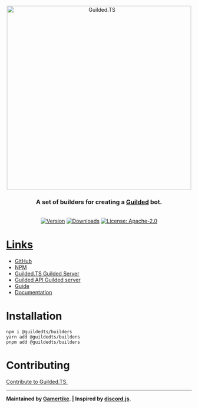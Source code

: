 <div align="center">
    <br />
    <a href="https://guildedts.js.org"><img src="https://guildedts.js.org/media/banner.jpg" width="500" alt="Guilded.TS"/></a>
    <h3><strong>A set of builders for creating a <a href="https://www.guilded.gg">Guilded</a> bot.</strong></h3>
    <br />
    <div>
        <a href="https://www.npmjs.com/package/@guildedts/builders"><img src="https://img.shields.io/npm/v/@guildedts/builders?style=for-the-badge" alt="Version" /></a>
        <a href="https://www.npmjs.com/package/@guildedts/builders"><img src="https://img.shields.io/npm/dt/@guildedts/builders?style=for-the-badge" alt="Downloads" /></a>
        <a href="https://www.npmjs.com/package/@guildedts/builders"><img src="https://img.shields.io/npm/l/@guildedts/builders?style=for-the-badge" alt="License: Apache-2.0">
    </div>
</div>

# Links

-   [GitHub](https://github.com/guildedts/guilded.ts)
-   [NPM](https://www.npmjs.com/package/guilded.ts)
-   [Guilded.TS Guilded Server](https://www.guilded.gg/guildedts)
-   [Guilded API Guilded server](https://www.guilded.gg/API-Official)
-   [Guide](https://guide.guildedts.js.org)
-   [Documentation](https://guildedts.js.org)

# Installation

```
npm i @guildedts/builders
yarn add @guildedts/builders
pnpm add @guildedts/builders
```

# Contributing

[Contribute to Guilded.TS.](https://github.com/guildedts/guilded.ts/tree/main/.github/CONTRIBUTING.md)

---

**Maintained by [Gamertike](https://www.gamertike.com). | Inspired by [discord.js](https://discord.js.org).**
